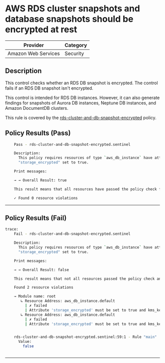 # AWS RDS cluster snapshots and database snapshots should be encrypted at rest

| Provider            | Category     |
|---------------------|--------------|
| Amazon Web Services | Security     |

## Description

This control checks whether an RDS DB snapshot is encrypted. The control fails if an RDS DB snapshot isn't encrypted.

This control is intended for RDS DB instances. However, it can also generate findings for snapshots of Aurora DB instances, 
Neptune DB instances, and Amazon DocumentDB clusters. 

This rule is covered by the [rds-cluster-and-db-snapshot-encrypted](https://github.com/hashicorp/policy-library-NIST-Policy-Set-for-AWS-Terraform/blob/main/policies/rds/rds-cluster-and-db-snapshot-encrypted.sentinel) policy.

## Policy Results (Pass)
```bash
    Pass - rds-cluster-and-db-snapshot-encrypted.sentinel

    Description:
      This policy requires resources of type `aws_db_instance` have attribute
      "storage_encrypted" set to true.

    Print messages:

    → → Overall Result: true

    This result means that all resources have passed the policy check for the policy rds-encryption-at-rest-enabled.

    ✓ Found 0 resource violations
```

---

## Policy Results (Fail)
```bash
trace:
    Fail - rds-cluster-and-db-snapshot-encrypted.sentinel

    Description:
      This policy requires resources of type `aws_db_instance` have attribute
      "storage_encrypted" set to true.

    Print messages:

    → → Overall Result: false

    This result means that not all resources passed the policy check and the protected behavior is not allowed for the policy rds-encryption-at-rest-enabled.

    Found 2 resource violations

    → Module name: root
       ↳ Resource Address: aws_db_instance.default
         | ✗ failed
         | Attribute 'storage_encrypted' must be set to true and kms_key_id must be set for 'aws_db_instance' and 'aws_rds_cluster' resources. Refer to https://docs.aws.amazon.com/securityhub/latest/userguide/rds-controls.html#rds-4 for more details.
       ↳ Resource Address: aws_db_instance.default
         | ✗ failed
         | Attribute 'storage_encrypted' must be set to true and kms_key_id must be set for 'aws_db_instance' and 'aws_rds_cluster' resources. Refer to https://docs.aws.amazon.com/securityhub/latest/userguide/rds-controls.html#rds-4 for more details.


    rds-cluster-and-db-snapshot-encrypted.sentinel:59:1 - Rule "main"
      Value:
        false
        
```

---